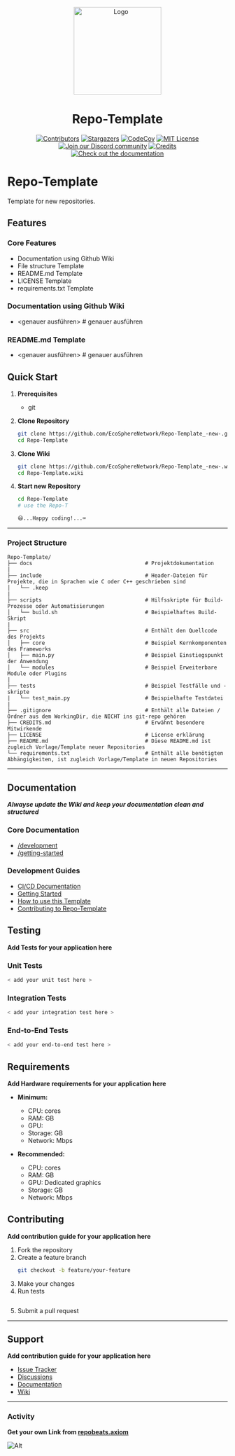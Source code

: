 <a name="readme-top"></a>

<div align="center">
  <img src="./docs/static/img/logo.png" alt="Logo" width="200">
  <h1 align="center">Repo-Template</h1>
</div>


<div align="center">
  <a href="https://github.com/EcoSphereNetwork/Repo-Template/graphs/contributors"><img src="https://img.shields.io/github/contributors/EcoSphereNetwork/Repo-Template?style=for-the-badge&color=blue" alt="Contributors"></a>
  <a href="https://github.com/EcoSphereNetwork/Repo-Template/stargazers"><img src="https://img.shields.io/github/stars/EcoSphereNetwork/Repo-Template?style=for-the-badge&color=blue" alt="Stargazers"></a>
  <a href="https://codecov.io/github/EcoSphereNetwork/Repo-Template?branch=main"><img alt="CodeCov" src="https://img.shields.io/codecov/c/github/EcoSphereNetwork/Repo-Template?style=for-the-badge&color=blue"></a>
  <a href="https://github.com/EcoSphereNetwork/Repo-Template/blob/main/LICENSE"><img src="https://img.shields.io/github/license/EcoSphereNetwork/Repo-Template?style=for-the-badge&color=blue" alt="MIT License"></a>
  <br/>
  <a href="https://discord.gg/cTWBHGkn"><img src="https://img.shields.io/badge/Discord-Join%20Us-purple?logo=discord&logoColor=white&style=for-the-badge" alt="Join our Discord community"></a>
  <a href="https://github.com/EcoSphereNetwork/Repo-Template/blob/main/CREDITS.md"><img src="https://img.shields.io/badge/Project-Credits-blue?style=for-the-badge&color=FFE165&logo=github&logoColor=white" alt="Credits"></a>
  <br/>
  <a href="<add docs URL from Repo-Template>"><img src="https://img.shields.io/badge/Documentation-000?logo=googledocs&logoColor=FFE165&style=for-the-badge" alt="Check out the documentation"></a>
</div>

# Repo-Template
Template for new repositories.

## Features

### Core Features
- Documentation using Github Wiki
- File structure Template
- README.md Template
- LICENSE Template
- requirements.txt Template


### Documentation using Github Wiki
- <genauer ausführen> # genauer ausführen

### README.md Template
- <genauer ausführen> # genauer ausführen

## Quick Start

1. **Prerequisites**
   - git

2. **Clone Repository**
   ```bash
   git clone https://github.com/EcoSphereNetwork/Repo-Template_-new-.git
   cd Repo-Template
   ```

3. **Clone Wiki**
   ```bash
   git clone https://github.com/EcoSphereNetwork/Repo-Template_-new-.wiki.git
   cd Repo-Template.wiki
   ```

4. **Start new Repository**
   ```bash
   cd Repo-Template
   # use the Repo-T
   ```
   
   ```bash
   😄...Happy coding!...⌨️
   ```
   
---

### Project Structure
```
Repo-Template/
├── docs                                    # Projektdokumentation
|
├── include                                 # Header-Dateien für Projekte, die in Sprachen wie C oder C++ geschrieben sind
│   └── .keep
|
├── scripts                                 # Hilfsskripte für Build-Prozesse oder Automatisierungen
│   └── build.sh                            # Beispielhaftes Build-Skript
|
├── src                                     # Enthält den Quellcode des Projekts
│   ├── core                                # Beispiel Kernkomponenten des Frameworks
│   ├── main.py                             # Beispiel Einstiegspunkt der Anwendung
│   └── modules                             # Beispiel Erweiterbare Module oder Plugins
|
├── tests                                   # Beispiel Testfälle und -skripte
|   └── test_main.py                        # Beispielhafte Testdatei
|
├── .gitignore                              # Enthält alle Dateien / Ordner aus dem WorkingDir, die NICHT ins git-repo gehören
├── CREDITS.md                              # Erwähnt besondere Mitwirkende
├── LICENSE                                 # License erklärung
├── README.md                               # Diese README.md ist zugleich Vorlage/Template neuer Repositories
└── requirements.txt                        # Enthält alle benötigten Abhängigkeiten, ist zugleich Vorlage/Template in neuen Repositories
```

---

## Documentation
_**Alwayse update the Wiki and keep your documentation clean and structured**_

### Core Documentation
- [<Docs>/development](docs/developmen/contributing.md)
- [<Docs>/getting-started](docs/getting-started/quickstart.md)

### Development Guides
- [CI/CD Documentation](docs/<x>/<x>)
- [Getting Started](docs/getting-started/quickstart.md)
- [How to use this Template](docs/getting-started/configuration.md)
- [Contributing to Repo-Template](development/contributing.md)


## Testing
**Add Tests for your application here**

### Unit Tests
```bash
< add your unit test here >
```

### Integration Tests
```bash
< add your integration test here >
```

### End-to-End Tests
```bash
< add your end-to-end test here >
```

## Requirements
**Add Hardware requirements for your application here**

- **Minimum:**
  - CPU: <x> cores
  - RAM: <x>GB
  - GPU: <x>
  - Storage: <x>GB
  - Network: <x>Mbps

- **Recommended:**
  - CPU: <x> cores
  - RAM: <x>GB
  - GPU: Dedicated graphics
  - Storage: <x>GB
  - Network: <x>Mbps

## Contributing
**Add contribution guide for your application here**

1. Fork the repository
2. Create a feature branch
   ```bash
   git checkout -b feature/your-feature
   ```
3. Make your changes
4. Run tests
   ```bash

   ```
5. Submit a pull request

---

## Support
**Add contribution guide for your application here**

- [Issue Tracker](https://github.com/EcoSphereNetwork/Repo-Template/issues)
- [Discussions](https://github.com/EcoSphereNetwork/Repo-Template/discussions)
- [Documentation](docs/)
- [Wiki](https://github.com/EcoSphereNetwork/Repo-Template/wiki)

---

### Activity
**Get your own Link from [repobeats.axiom](https://repobeats.axiom.co/configs)**

![Alt](https://repobeats.axiom.co/api/embed/8d1a53c73cf5523d0e52a6cc5b74bce75eecc801.svg "Repobeats analytics image")
